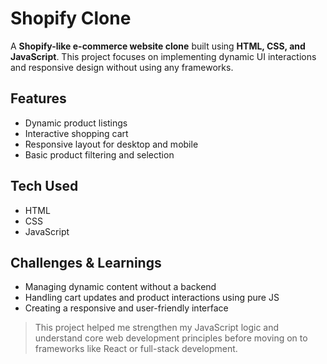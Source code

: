 # Shopify Clone

A **Shopify-like e-commerce website clone** built using **HTML, CSS, and JavaScript**. This project focuses on implementing dynamic UI interactions and responsive design without using any frameworks.

## Features
- Dynamic product listings
- Interactive shopping cart
- Responsive layout for desktop and mobile
- Basic product filtering and selection

## Tech Used
- HTML
- CSS
- JavaScript

## Challenges & Learnings
- Managing dynamic content without a backend
- Handling cart updates and product interactions using pure JS
- Creating a responsive and user-friendly interface

> This project helped me strengthen my JavaScript logic and understand core web development principles before moving on to frameworks like React or full-stack development.
